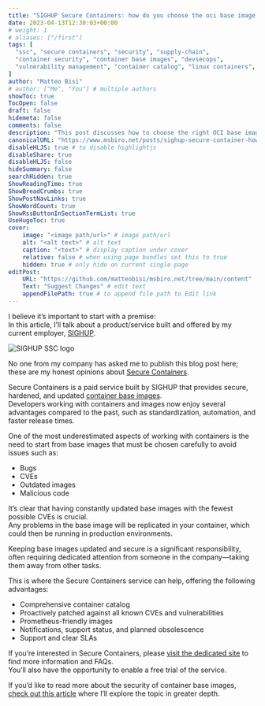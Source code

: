 ```yaml
---
title: "SIGHUP Secure Containers: how do you choose the oci base image for your workload?"
date: 2023-04-13T12:30:03+00:00
# weight: 1
# aliases: ["/first"]
tags: [
  "ssc", "secure containers", "security", "supply-chain",
  "container security", "container base images", "devsecops",
  "vulnerability management", "container catalog", "linux containers", "slas"
]
author: "Matteo Bisi"
# author: ["Me", "You"] # multiple authors
showToc: true
TocOpen: false
draft: false
hidemeta: false
comments: false
description: "This post discusses how to choose the right OCI base image for your workloads, emphasizing the importance of security, vulnerability management, and timely updates. It showcases SIGHUP’s Secure Containers service, which offers a curated, proactively patched container catalog with support, SLAs, and automation benefits to help teams maintain secure, compliant container supply chains."
canonicalURL: "https://www.msbiro.net/posts/sighup-secure-container-how-choose-base-image-security/"
disableHLJS: true # to disable highlightjs
disableShare: true
disableHLJS: false
hideSummary: false
searchHidden: true
ShowReadingTime: true
ShowBreadCrumbs: true
ShowPostNavLinks: true
ShowWordCount: true
ShowRssButtonInSectionTermList: true
UseHugoToc: true
cover:
    image: "<image path/url>" # image path/url
    alt: "<alt text>" # alt text
    caption: "<text>" # display caption under cover
    relative: false # when using page bundles set this to true
    hidden: true # only hide on current single page
editPost:
    URL: "https://github.com/matteobisi/msbiro.net/tree/main/content"
    Text: "Suggest Changes" # edit text
    appendFilePath: true # to append file path to Edit link
---
```

I believe it’s important to start with a premise:  
In this article, I’ll talk about a product/service built and offered by my current employer, [SIGHUP](https://sighup.io).  

![SIGHUP SSC logo](sighup-ssc.png)

No one from my company has asked me to publish this blog post here; these are my honest opinions about [Secure Containers](https://sighup.io/secure-containers/).

Secure Containers is a paid service built by SIGHUP that provides secure, hardened, and updated [container base images](https://opensource.com/article/21/8/container-image).  
Developers working with containers and images now enjoy several advantages compared to the past, such as standardization, automation, and faster release times.

One of the most underestimated aspects of working with containers is the need to start from base images that must be chosen carefully to avoid issues such as:  

- Bugs
- CVEs
- Outdated images
- Malicious code

It’s clear that having constantly updated base images with the fewest possible CVEs is crucial.  
Any problems in the base image will be replicated in your container, which could then be running in production environments.  

Keeping base images updated and secure is a significant responsibility, often requiring dedicated attention from someone in the company—taking them away from other tasks.  

This is where the Secure Containers service can help, offering the following advantages:

- Comprehensive container catalog
- Proactively patched against all known CVEs and vulnerabilities
- Prometheus-friendly images
- Notifications, support status, and planned obsolescence
- Support and clear SLAs

If you’re interested in Secure Containers, please [visit the dedicated site](https://www.sighup.io/secure-containers/) to find more information and FAQs.  
You’ll also have the opportunity to enable a free trial of the service.  

If you’d like to read more about the security of container base images,   
[check out this article](https://thenewstack.io/container-security-101-a-guide-to-safe-and-efficient-operations/) where I’ll explore the topic in greater depth.